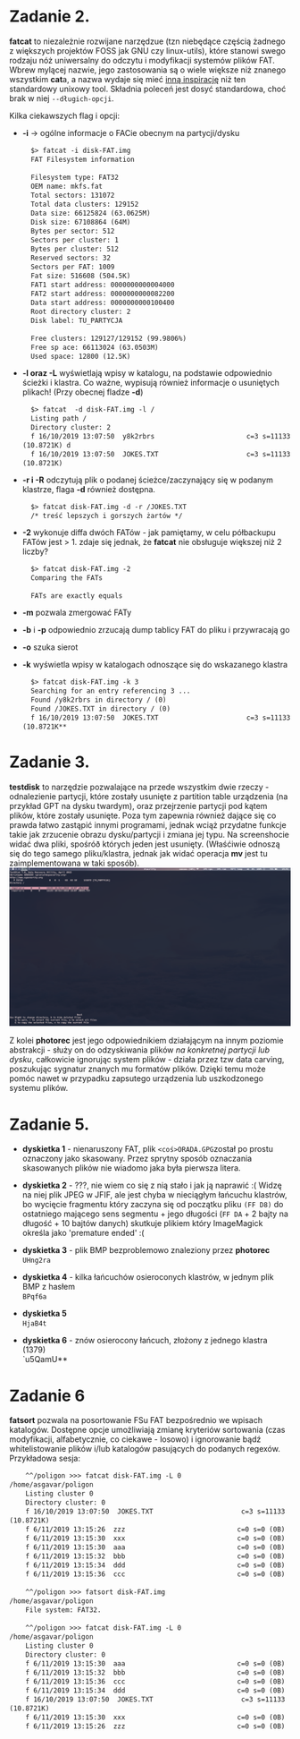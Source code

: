 # Zadanie 2.
**fatcat** to niezależnie rozwijane narzędzue (tzn niebędące częścią żadnego z większych
projektów FOSS jak GNU czy linux-utils), które stanowi swego rodzaju nóż uniwersalny
do odczytu i modyfikacji systemów plików FAT.
Wbrew mylącej nazwie, jego zastosowania są o wiele większe niż znanego wszystkim **cat**a,
a nazwa wydaje się mieć [inną inspirację](https://github.com/Gregwar/fatcat/blob/master/docs/fatcat.jpg)
niż ten standardowy unixowy tool.
Składnia poleceń jest dosyć standardowa, choć brak w niej `--długich-opcji`.

Kilka ciekawszych flag i opcji:

- **-i** -> ogólne informacje o FACie obecnym na partycji/dysku

        $> fatcat -i disk-FAT.img
        FAT Filesystem information

        Filesystem type: FAT32
        OEM name: mkfs.fat
        Total sectors: 131072
        Total data clusters: 129152
        Data size: 66125824 (63.0625M)
        Disk size: 67108864 (64M)
        Bytes per sector: 512
        Sectors per cluster: 1
        Bytes per cluster: 512
        Reserved sectors: 32
        Sectors per FAT: 1009
        Fat size: 516608 (504.5K)
        FAT1 start address: 0000000000004000
        FAT2 start address: 0000000000082200
        Data start address: 0000000000100400
        Root directory cluster: 2
        Disk label: TU_PARTYCJA

        Free clusters: 129127/129152 (99.9806%)
        Free sp ace: 66113024 (63.0503M)
        Used space: 12800 (12.5K)

- **-l oraz -L** wyświetlają wpisy w katalogu, na podstawie odpowiednio ścieżki i klastra.
Co ważne, wypisują również informacje o usuniętych plikach! (Przy obecnej fladze **-d**)

        $> fatcat  -d disk-FAT.img -l /
        Listing path /
        Directory cluster: 2
        f 16/10/2019 13:07:50  y8k2rbrs                       c=3 s=11133 (10.8721K) d
        f 16/10/2019 13:07:50  JOKES.TXT                      c=3 s=11133 (10.8721K)

- **-r i -R** odczytują plik o podanej ścieżce/zaczynający się w podanym klastrze,
flaga **-d** również dostępna.

        $> fatcat disk-FAT.img -d -r /JOKES.TXT
        /* treść lepszych i gorszych żartów */

- **-2** wykonuje diffa dwóch FATów - jak pamiętamy, w celu półbackupu FATów jest > 1.
zdaje się jednak, że **fatcat** nie obsługuje większej niż 2 liczby?

        $> fatcat disk-FAT.img -2
        Comparing the FATs

        FATs are exactly equals

- **-m** pozwala zmergować FATy

- **-b** i **-p** odpowiednio zrzucają dump tablicy FAT do pliku i przywracają go

- **-o** szuka sierot

- **-k** wyświetla wpisy w katalogach odnoszące się do wskazanego klastra

        $> fatcat disk-FAT.img -k 3
        Searching for an entry referencing 3 ...
        Found /y8k2rbrs in directory / (0)
        Found /JOKES.TXT in directory / (0)
        f 16/10/2019 13:07:50  JOKES.TXT                      c=3 s=11133 (10.8721K**

# Zadanie 3.
**testdisk** to narzędzie pozwalające na przede wszystkim dwie rzeczy - odnalezienie partycji,
które zostały usunięte z partition table urządzenia (na przykład GPT na dysku twardym),
oraz przejrzenie partycji pod kątem plików, które zostały usunięte.
Poza tym zapewnia również dające się co prawda łatwo zastąpić innymi programami,
jednak wciąż przydatne funkcje takie jak zrzucenie obrazu dysku/partycji i zmiana jej typu.
Na screenshocie widać dwa pliki, spośróð których jeden jest usunięty.
(Właśćiwie odnoszą się do tego samego pliku/klastra, jednak jak widać operacja **mv**
jest tu zaimplementowana w taki sposób).
![](lista03-screen01.png)

Z kolei **photorec** jest jego odpowiednikiem działającym na innym poziomie abstrakcji - służy on
do odzyskiwania plików *na konkretnej partycji lub dysku*, całkowicie ignorując
system plików - działa przez tzw data carving, poszukując sygnatur znanych mu formatów plików.
Dzięki temu może pomóc nawet w przypadku zapsutego urządzenia lub uszkodzonego systemu plików.

# Zadanie 5.

- **dyskietka 1** - nienaruszony FAT, plik `<coś>ORADA.GPG`został po prostu oznaczony jako skasowany.
Przez sprytny sposób oznaczania skasowanych plików nie wiadomo jaka była pierwsza litera.

- **dyskietka 2** - ???, nie wiem co się z nią stało i jak ją naprawić :(
Widzę na niej plik JPEG w JFIF, ale jest chyba w nieciągłym łańcuchu klastrów,
bo wycięcie fragmentu który zaczyna się od początku pliku `(FF D8)` do ostatniego mającego
sens segmentu + jego długości (`FF DA` + 2 bajty na długość + 10 bajtów danych) skutkuje
plikiem który ImageMagick określa jako 'premature ended' :(

- **dyskietka 3** - plik BMP bezproblemowo znaleziony przez **photorec**  
  `UHng2ra`

- **dyskietka 4** - kilka łańcuchów osieroconych klastrów, w jednym plik BMP z hasłem  
  `BPqf6a`

- **dyskietka 5**  
  `HjaB4t`

- **dyskietka 6** - znów osierocony łańcuch, złożony z jednego klastra (1379)  
  `u5QamU**

# Zadanie 6

**fatsort** pozwala na posortowanie FSu FAT bezpośrednio we wpisach katalogów.
Dostępne opcje umożliwiają zmianę kryteriów sortowania (czas modyfikacji, alfabetycznie, co ciekawe - losowo) i
ignorowanie bądź whitelistowanie plików i/lub katalogów pasujących do podanych regexów.
Przykładowa sesja:

        ^^/poligon >>> fatcat disk-FAT.img -L 0                                         /home/asgavar/poligon
        Listing cluster 0
        Directory cluster: 0
        f 16/10/2019 13:07:50  JOKES.TXT                      c=3 s=11133 (10.8721K)
        f 6/11/2019 13:15:26  zzz                            c=0 s=0 (0B)
        f 6/11/2019 13:15:30  xxx                            c=0 s=0 (0B)
        f 6/11/2019 13:15:30  aaa                            c=0 s=0 (0B)
        f 6/11/2019 13:15:32  bbb                            c=0 s=0 (0B)
        f 6/11/2019 13:15:34  ddd                            c=0 s=0 (0B)
        f 6/11/2019 13:15:36  ccc                            c=0 s=0 (0B)

        ^^/poligon >>> fatsort disk-FAT.img                                             /home/asgavar/poligon
        File system: FAT32.

        ^^/poligon >>> fatcat disk-FAT.img -L 0                                         /home/asgavar/poligon
        Listing cluster 0
        Directory cluster: 0
        f 6/11/2019 13:15:30  aaa                            c=0 s=0 (0B)
        f 6/11/2019 13:15:32  bbb                            c=0 s=0 (0B)
        f 6/11/2019 13:15:36  ccc                            c=0 s=0 (0B)
        f 6/11/2019 13:15:34  ddd                            c=0 s=0 (0B)
        f 16/10/2019 13:07:50  JOKES.TXT                      c=3 s=11133 (10.8721K)
        f 6/11/2019 13:15:30  xxx                            c=0 s=0 (0B)
        f 6/11/2019 13:15:26  zzz                            c=0 s=0 (0B)

